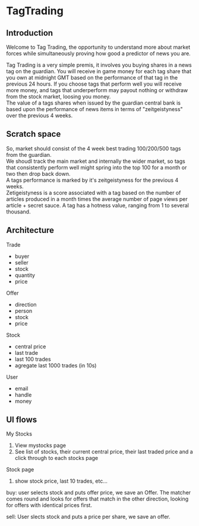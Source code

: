 TagTrading
==========

Introduction
------------

Welcome to Tag Trading, the opportunity to understand more about market forces while simultaneously proving how good a predictor of news you are.

Tag Trading is a very simple premis, it involves you buying shares in a news tag on the guardian.  You will receive in game money for each tag share that you own at midnight GMT based on the performance of that tag in the previous 24 hours.  If you choose tags that perform well you will receive more money, and tags that underperform may payout nothing or withdraw from the stock market, loosing you money.  
The value of a tags shares when issued by the guardian central bank is based upon the performance of news items in terms of "zeitgeistyness" over the previous 4 weeks.

Scratch space
-------------

So, market should consist of the 4 week best trading 100/200/500 tags from the guardian.  
We shoudl track the main market and internally the wider market, so tags that consistently perform well might spring into the top 100 for a month or two then drop back down.  
A tags performance is marked by it's zeitgeistyness for the previous 4 weeks.  
Zetigeistyness is a score associated with a tag based on the number of articles produced in a month times the average number of page views per article + secret sauce.
A tag has a hotness value, ranging from 1 to several thousand.  

Architecture
------------

Trade

* buyer
* seller
* stock
* quantity
* price

Offer

* direction
* person
* stock
* price

Stock

* central price
* last trade
* last 100 trades
* agregate last 1000 trades (in 10s)

User

* email
* handle
* money

UI flows
--------

My Stocks

1. View mystocks page
2. See list of stocks, their current central price, their last traded price and a click through to each stocks page

Stock page

1. show stock price, last 10 trades, etc...

buy:
user selects stock and puts offer price, we save an Offer.
The matcher comes round and looks for offers that match in the other direction, looking for offers with identical prices first.

sell:
User slects stock and puts a price per share, we save an offer.

